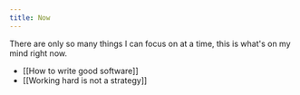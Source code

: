 ```yaml
---
title: Now
---
```


There are only so many things I can focus on at a time, this is what's on my mind right now.

- [[How to write good software]]
- [[Working hard is not a strategy]]